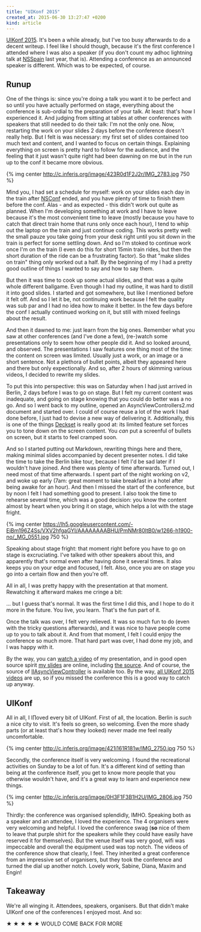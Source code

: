 ```yaml
---
title: "UIKonf 2015"
created_at: 2015-06-30 13:27:47 +0200
kind: article
---
```


[UIKonf 2015](http://uikonf.com). It's been a while already, but I've too busy afterwards to do a decent writeup. I feel like I should though, because it's the first conference I attended where I was also a speaker (if you don't count my adhoc lightning talk at [NSSpain](http://nsspain.com) last year, that is). Attending a conference as an announced speaker is different. Which was to be expected, of course.

<!-- more -->

## Runup

One of the things is: since you're doing a talk you want it to be perfect and so until you have actually performed on stage, everything about the conference is sub-ordial to the preparation of your talk. At least: that's how I experienced it. And judging from sitting at tables at other conferences with speakers that still needed to do their talk: I'm not the only one. Now, restarting the work on your slides 2 days before the conference doesn't really help. But I felt is was necessary: my first set of slides contained too much text and content, and I wanted to focus on certain things. Explaining everything on screen is pretty hard to follow for the audience, and the feeling that it just wasn't quite right had been dawning on me but in the run up to the conf it became more obvious.

{% img center http://c.inferis.org/image/423R0d1F2J2r/IMG_2783.jpg 750 %} 

Mind you, I had set a schedule for myself: work on your slides each day in the train after [NSConf](http://nsconference.com) ended, and you have plenty of time to finish them before the conf. Alas - and as expected - this didn't work out quite as planned. When I'm developing something at work and I have to leave because it's the most convenient time to leave (mostly because you have to catch that direct train home that runs only once each hour), I tend to whip out the laptop on the train and just continue coding. This works pretty well: the small pauze you take going from your desk right until you sit down in the train is perfect for some settling down. And so I'm stoked to continue work once I'm on the train (I even do this for short 15min train rides, but then the short duration of the ride can be a frustrating factor). So that "make slides on train" thing only worked out a half. By the beginning of my I had a pretty good outline of things I wanted to say and how to say them.

But then it was time to cook up some actual slides, and that was a quite whole different ballgame. Even though I had my outline, it was hard to distill it into good slides. I started and got somewhere, but like I mentioned before it felt off. And so I let it be, not continuing work because I felt the quality was sub par and I had no idea how to make it better. In the few days before the conf I actually continued working on it, but still with mixed feelings about the result.

And then it dawned to me: just learn from the big ones. Remember what you saw at other conferences (and I've done a few), (re-)watch some presentations only to seem how other people did it. And so looked around, and observed. The presentations I saw features one thing most of the time: the content on screen was limited. Usually just a work, or an image or a short sentence. Not a plethora of bullet points, albeit they appeared here and there but only expectionally. And so, after 2 hours of skimming various videos, I decided to rewrite my slides.

To put this into perspective: this was on Saturday when I had just arrived in Berlin, 2 days before I was to go on stage. But I felt my current content was inadequate, and going on stage knowing that you could do better was a no go. And so I went back to my outline, opened an AsyncViewControllers2.md document and started over. I could of course reuse a lot of the work I had done before, I just had to devise a new way of delivering it. Additionally, this is one of the things [Deckset](http://decksetapp.com) is really good at: its limited feature set forces you to tone down on the screen content. You *can* put a screenful of bullets on screen, but it starts to feel cramped soon.

And so I started putting out Markdown, rewriting things here and there, making minimal slides accompanied by decent presenter notes. I did take the time to take the Berlin bike tour, because I felt I'd be sad later if I wouldn't have joined. And there was plenty of time afterwards. Turned out, I need most of that time afterwards. I spent part of the night working on v2, and woke up early (7am: great moment to take breakfast in a hotel after being awake for an hour). And then I missed the start of the conference, but by noon I felt I had something good to present. I also took the time to rehearse several time, which was a good decision: you know the content almost by heart when you bring it on stage, which helps a lot with the stage fright.

{% img center https://lh5.googleusercontent.com/-EjBm196Z4Ss/VXV2hfgaGYI/AAAAAAAABHU/PmNMr80ltB0/w1266-h1900-no/_MG_0551.jpg 750 %} 

Speaking about stage fright: that moment right before you have to go on stage is excruciating. I've talked with other speakers about this, and apparently that's normal even after having done it several times. It also keeps you on your edge and focused, I felt. Also, once you are on stage you go into a certain flow and then you're off.

All in all, I was pretty happy with the presentation at that moment. Rewatching it afterward makes me cringe a bit:

... but I guess that's normal. It was the first time I did this, and I hope to do it more in the future. You live, you learn. That's the fun part of it.

Once the talk was over, I felt very relieved. It was so much fun to do (even with the tricky questions afterwards), and it was nice to have people come up to you to talk about it. And from that moment, I felt I could enjoy the conference so much more. That hard part was over, I had done my job, and I was happy with it.

By the way, you can [watch a video](https://youtu.be/xy-xqj3m_Tk) of my presentation, and in good open source spirit [my slides](https://speakerdeck.com/inferis/async-view-controllers) are online, including [the source](https://github.com/Inferis/UIKonf-AsyncViewControllers). And of course, the source of [IIAsyncViewController](https://github.com/Inferis/IIAsyncViewController) is available too. By the way, [all UIKonf 2015 videos](https://www.youtube.com/playlist?list=PLdr22uU_wISpW6XI1J0S7Lp-X8Km-HaQW) are up, so if you missed the conference this is a good way to catch up anyway.

## UIKonf

All in all, I l∏oved every bit of UIKonf. First of all, the location. Berlin is *such* a nice city to visit. It's feels so green, so welcoming. Even the more shady parts (or at least that's how they looked) never made me feel really uncomfortable.

{% img center http://c.inferis.org/image/421i161R181w/IMG_2750.jpg 750 %}

Secondly, the conference itself is very welcoming. I found the recreational activities on Sunday to be a lot of fun. It's a different kind of setting than being at the conference itself, you get to know more people that you otherwise wouldn't have, and it's a great way to learn and experience new things.

{% img center http://c.inferis.org/image/0H3F1F3B1H2U/IMG_2806.jpg 750 %}

Thirdly: the conference was organised splendidly, IMHO. Speaking both as a speaker and an attendee, I loved the experience. The 4 organisers were very welcoming and helpful. I loved the conference swag (**so** nice of them to leave that purple shirt for the speakers while they could have easily have reserved it for themselves). But the venue itself was very good, wifi was impeccable and overall the equipment used was top notch. The videos of the conference show that clearly, I feel. They inherited a great conference from an impressive set of organisers, but they took the conference and turned the dial up another notch. Lovely work, Sabine, Diana, Maxim and Engin!

## Takeaway

We're all winging it. Attendees, speakers, organisers. But that didn't make UIKonf one of the conferences I enjoyed most. And so:

★ ★ ★ ★ ★ WOULD COME BACK FOR MORE
